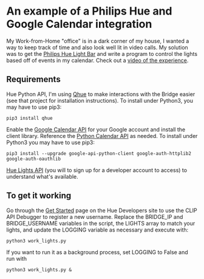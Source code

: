 # An example of a Philips Hue and Google Calendar integration
My Work-from-Home "office" is in a dark corner of my house, I wanted a way to keep track of time and also look well lit in video calls. My solution was to get the [Philips Hue Light Bar](https://www2.meethue.com/en-us/p/hue-white-and-color-ambiance-play-light-bar-double-pack/7820230U7) and write a program to control the lights based off of events in my calendar. Check out a [video of the experience](https://youtu.be/GQiMuCmbtgM).

## Requirements
Hue Python API, I'm using [Qhue](https://github.com/quentinsf/qhue) to make interactions with the Bridge easier (see that project for installation instructions). To install under Python3, you may have to use pip3:
```
pip3 install qhue
```

Enable the [Google Calendar API](https://developers.google.com/calendar/quickstart/python) for your Google account and install the client library. Reference the [Python Calendar API](https://developers.google.com/resources/api-libraries/documentation/calendar/v3/python/latest/index.html) as needed. To install under Python3 you may have to use pip3:
```
pip3 install --upgrade google-api-python-client google-auth-httplib2 google-auth-oauthlib
```

[Hue Lights API](https://developers.meethue.com/develop/hue-api/lights-api/) (you will to sign up for a developer account to access) to understand what's available.

## To get it working
Go through the [Get Started](https://developers.meethue.com/develop/get-started-2/) page on the Hue Developers site to use the CLIP API Debugger to register a new username. Replace the BRIDGE_IP and BRIDGE_USERNAME variables in the script, the LIGHTS array to match your lights, and update the LOGGING variable as necessary and execute with:
```
python3 work_lights.py
```

If you want to run it as a background process, set LOGGING to False and run with
```
python3 work_lights.py &
```
